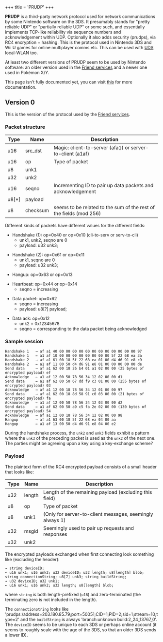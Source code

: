 +++
title = 'PRUDP'
+++

**PRUDP** is a third-party network protocol used for network
communications by some Nintendo software on the 3DS. It presumably
stands for "pretty reliable UDP" or "partially reliable UDP" or some
such, and essentially implements TCP-like reliability via sequence
numbers and acknowledgement within UDP. Optionally it also adds security
(prudps), via RC4 encryption + hashing. This is the protocol used in
Nintendo 3DS and Wii U games for online multiplayer comms etc. This can
be used with [UDS](NWM_Services "wikilink") local-WLAN too.

At least two different versions of PRUDP seem to be used by Nintendo
software: an older version used in the [Friend
services](Friend_Services "wikilink") and a newer one used in Pokémon
X/Y.

This page isn't fully documented yet, you can visit
[this](https://github.com/Kinnay/NintendoClients/wiki/PRUDP-Protocol)
for more documentation.

## Version 0

This is the version of the protocol used by the [Friend
services](Friend_Services "wikilink").

### Packet structure

| Type     | Name     | Description                                                        |
|----------|----------|--------------------------------------------------------------------|
| u16      | src_dst  | Magic: client-to-server (afa1) or server-to-client (a1af)          |
| u16      | op       | Type of packet                                                     |
| u8       | unk1     |                                                                    |
| u32      | unk2     |                                                                    |
| u16      | seqno    | Incrementing ID to pair up data packets and acknowledgement        |
| u8\[\*\] | payload  |                                                                    |
| u8       | checksum | seems to be related to the sum of the rest of the fields (mod 256) |

Different kinds of packets have different values for the different
fields:

- Handshake (1): op=0x40 or op=0x10 (cli-to-serv or serv-to-cli)
  - unk1, unk2, seqno are 0
  - payload: u32 unk3;

<!-- -->

- Handshake (2): op=0x61 or op=0x11
  - unk1, seqno are 0
  - payload: u32 unk3;

<!-- -->

- Hangup: op=0x63 or op=0x13

<!-- -->

- Heartbeat: op=0x44 or op=0x14
  - seqno = increasing

<!-- -->

- Data packet: op=0x62
  - seqno = increasing
  - payload: u8\[?\] payload;

<!-- -->

- Data ack: op=0x12
  - unk2 = 0x12345678
  - seqno = corresponding to the data packet being acknowledged

### Sample session

    Handshake 1   → af a1 40 00 00 00 00 00 00 00 00 00 00 00 00 97
    Handshake 1   ← a1 af 10 00 00 00 00 00 00 00 00 5f 22 68 ea 3a
    Handshake 2   → af a1 61 00 18 5f 22 68 ea 01 00 d4 d6 91 e8 c9
    Handshake 2   ← a1 af 11 00 50 d4 d6 91 e8 01 00 00 00 00 00 de
    Send data     → af a1 62 00 18 26 b4 01 a1 02 00 00 (25 bytes of encrypted payload) ef
    Acknowledge   ← a1 af 12 00 50 78 56 34 12 02 00 00 d1
    Send data     ← a1 af 62 00 50 67 dd f9 c3 01 00 00 (255 bytes of encrypted payload) 03
    Acknowledge   → af a1 12 00 18 78 56 34 12 01 00 00 97
    Send data     → af a1 62 00 18 8d 58 91 c0 03 00 00 (21 bytes of encrypted payload) fa
    Acknowledge   ← a1 af 12 00 50 78 56 34 12 03 00 00 d2
    Send data     ← a1 af 62 00 50 a9 c5 fa 2e 02 00 00 (130 bytes of encrypted payload) 54
    Acknowledge   → af a1 12 00 18 78 56 34 12 02 00 00 98
    Hangup        → af a1 63 00 18 5f 22 68 ea 04 00 aa
    Hangup        ← a1 af 13 00 50 d4 d6 91 e8 04 00 e2

During the handshake process, the `unk2` and `unk3` fields exhibit a
pattern where the `unk3` of the preceding packet is used as the `unk2`
of the next one. The parties might be agreeing upon a key using a
key-exchange scheme?

### Payload

The plaintext form of the RC4 encrypted payload consists of a small
header that looks like:

| Type | Name   | Description                                              |
|------|--------|----------------------------------------------------------|
| u32  | length | Length of the remaining payload (excluding this field)   |
| u8   | op     | Type of packet                                           |
| u8   | unk1   | (Only for server-to-client messages, seemingly always 1) |
| u32  | msgid  | Seemingly used to pair up requests and responses         |
| u32  | unk2   |                                                          |

The encrypted payloads exchanged when first connecting look something
like (excluding the header):

    → string deviceID;
    ← u16 unk1; u16 unk2; u32 deviceID; u32 length; u8[length] blob; string connectionString; u8[7] unk3; string buildString;
    → u32 deviceID; u32 unk1;
    ← u16 unk1; u16 unk2; u32 length; u8[length] blob;

where `string` is both length-prefixed (`u16`) and zero-terminated (the
terminating zero is not included in the length).

The `connectionString` looks like
'prudps:/address=203.180.85.79;port=50051;CID=1;PID=2;sid=1;stream=10;type=2'
and the `buildString` is always 'branch:unknown build:2_24_13767_0'. The
`deviceID` seems to be unique to each 3DS or perhaps online account (it
seems to roughly scale with the age of the 3DS, so that an older 3DS
sends a lower ID).
